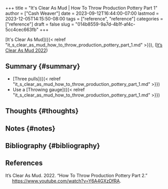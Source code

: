 +++
title = "It's Clear As Mud | How To Throw Production Pottery Part 1"
author = ["Cash Weaver"]
date = 2023-09-12T16:44:00-07:00
lastmod = 2023-12-05T14:15:50-08:00
tags = ["reference", "reference"]
categories = ["reference"]
draft = false
slug = "014b8559-9a7d-4b1f-af4c-5cc4cec663fb"
+++

[It's Clear As Mud]({{< relref "it_s_clear_as_mud_how_to_throw_production_pottery_part_1.md" >}}), (<a href="#citeproc_bib_item_1">It’s Clear As Mud 2022</a>)


## Summary {#summary}

-   [Three pulls]({{< relref "it_s_clear_as_mud_how_to_throw_production_pottery_part_1.md" >}})
-   Use a [Throwing gauge]({{< relref "it_s_clear_as_mud_how_to_throw_production_pottery_part_1.md" >}})


## Thoughts {#thoughts}


## Notes {#notes}


## Bibliography {#bibliography}

## References

<style>.csl-entry{text-indent: -1.5em; margin-left: 1.5em;}</style><div class="csl-bib-body">
  <div class="csl-entry"><a id="citeproc_bib_item_1"></a>It’s Clear As Mud. 2022. “How To Throw Production Pottery Part 2.” <a href="https://www.youtube.com/watch?v=Y6A4GXzDfRA">https://www.youtube.com/watch?v=Y6A4GXzDfRA</a>.</div>
</div>
